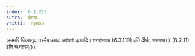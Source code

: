 ```yaml
---
index:  6.1.215
sutra:  ईवत्याः।
vritti:  nyasa
---
```


अयमपि पित्त्वानुदात्तस्यैवापवादः `अहीवती` इत्यादि। `शरादीनाञ्च` (6.3.119) इति दीर्घः, `संज्ञायाम्()` (8.2.11) इति च वत्वम्()॥
